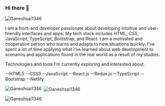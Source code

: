 ### Hi there 👋
<p align="left"> <img src="https://komarev.com/ghpvc/?username=Ganeshsai1346&label=Profile%20views&color=0e75b6&style=flat" alt="Ganeshsai1346" /> </p>


I am a front-end developer passionate about developing intuitive and user-friendly interfaces and apps. My tech stack includes HTML, CSS, JavaScript, TypeScript, Bootstrap, and React. I am a motivated and cooperative person who learns and adapts to new situations quickly. I've spent a lot of time applying what I've learned about web development to scenarios and applications found in the real world as a result of my studies.

Technologies and tools I'm currently exploring and interested about.

--HTML5
--CSS3
--JavaScript
--React.js
--Redux.js
--TypeScript
--Bootstrap
--Netlify

<p><img align="left" src="https://github-readme-stats.vercel.app/api/top-langs?username=Ganeshsai1346&show_icons=true&locale=en&layout=compact" alt="Ganeshsai1346" /></p>


<p>&nbsp;<img align="center" src="https://github-readme-stats.vercel.app/api?username=Ganeshsai1346&show_icons=true&locale=en" alt="Ganeshsai1346" /></p>

<p><img align="center" src="https://github-readme-streak-stats.herokuapp.com/?user=Ganeshsai1346&" alt="Ganeshsai1346" /></p>
